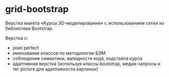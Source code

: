 # grid-bootstrap

Верстка макета «Курсы 3D-моделирования» с использованием сетки из библиотеки Bootstrap.<br>

Верстка с:<br>
- pixel perfect<br>
- именование классов по методологии БЭМ<br>
- соблюдение семантики, валидности кода, кодстайла курса<br>
- адаптивная верстка (используя классы bootstrap, медиа-запросы и тег picture для адаптивности картинок)<br>
